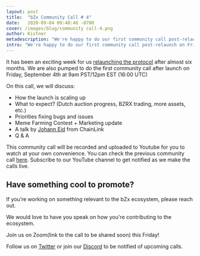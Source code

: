 ```yaml
---
layout: post
title:  "bZx Community Call # 4"
date:   2020-09-04 09:40:46 -0700
cover: /images/blog/community call-4.png
author: Kistner
metadescription: "We're happy to do our first community call post-relaunch on Friday, September 4th."
intro: "We're happy to do our first community call post-relaunch on Friday, September 4th."
---
```


It has been an exciting week for us [relaunching the protocol](https://bzx.network/blog/bzxisback) after almost six months. We are also pumped to do the first community call after launch on Friday, September 4th at 9am PST/12pm EST (16:00 UTC)

On this call, we will discuss:

- How the launch is scaling up
- What to expect? (Dutch auction progress, BZRX trading, more assets, etc.)
- Priorities fixing bugs and issues
- Meme Farming Contest + Marketing update
- A talk by [Johann Eid](https://twitter.com/EidJohann) from ChainLink
- Q & A


This community call will be recorded and uploaded to Youtube for you to watch at your own convenience. You can check the previous community call [here](https://youtu.be/zsBbfJrDO-s). Subscribe to our YouTube channel to get notified as we make the calls live.



## Have something cool to promote?

If you’re working on something relevant to the bZx ecosystem, please reach out.

We would love to have you speak on how you're contributing to the ecosystem.

Join us on Zoom(link to the call to be shared soon) this Friday!

Follow us on [Twitter](https://twitter.com/bzxHQ) or join our [Discord](https://bzx.network/discord) to be notified of upcoming calls.
